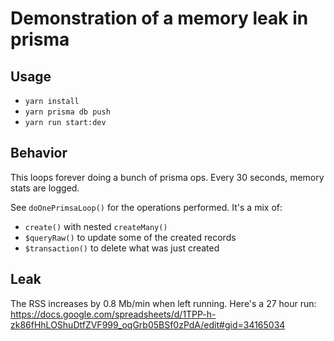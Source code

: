 # Demonstration of a memory leak in prisma

## Usage

- `yarn install`
- `yarn prisma db push`
- `yarn run start:dev`

## Behavior

This loops forever doing a bunch of prisma ops.
Every 30 seconds, memory stats are logged.

See `doOnePrimsaLoop()` for the operations performed.
It's a mix of:

- `create()` with nested `createMany()`
- `$queryRaw()` to update some of the created records
- `$transaction()` to delete what was just created

## Leak

The RSS increases by 0.8 Mb/min when left running.
Here's a 27 hour run:
https://docs.google.com/spreadsheets/d/1TPP-h-zk86fHhLOShuDtfZVF999_oqGrb05BSf0zPdA/edit#gid=34165034

